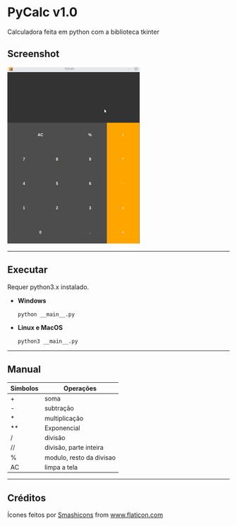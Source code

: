# PyCalc v1.0
Calculadora feita em python com a biblioteca tkinter
## Screenshot
<img src=.screenshots/pycalc.gif/ height=400 width=300>

----------------------------
## Executar

Requer python3.x instalado.

* **Windows**

  ```
  python __main__.py
  ```
* **Linux e MacOS**

  ```
  python3 __main__.py
  ```
----------------------------
## Manual

|Símbolos| Operações|
|--------|----------|
| + | soma  |
| - |subtração|
| * |multiplicação|
| **  |Exponencial|
| / |divisão|
| // |divisão, parte inteira|
|%|modulo, resto da divisao|
|AC|limpa a tela|

----------------------------
## Créditos
<div>Ícones feitos por <a href="https://www.flaticon.com/br/autores/smashicons" title="Smashicons">Smashicons</a> from <a href="https://www.flaticon.com/br/" title="Flaticon">www.flaticon.com</a></div>

